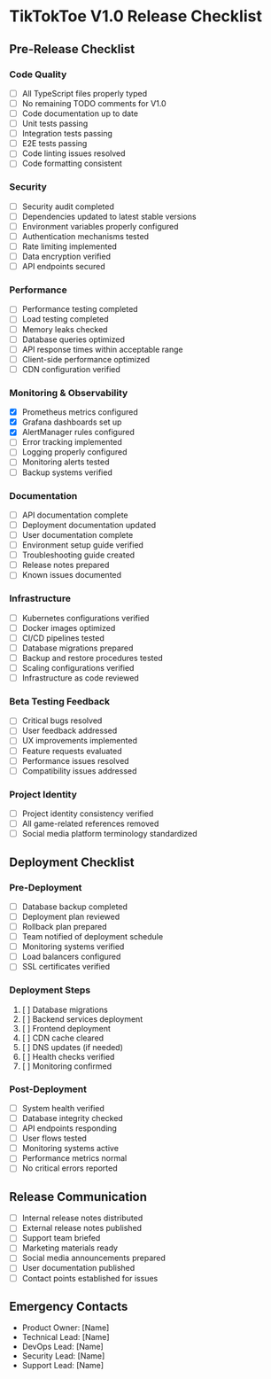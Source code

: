# TikTokToe V1.0 Release Checklist

## Pre-Release Checklist

### Code Quality
- [ ] All TypeScript files properly typed
- [ ] No remaining TODO comments for V1.0
- [ ] Code documentation up to date
- [ ] Unit tests passing
- [ ] Integration tests passing
- [ ] E2E tests passing
- [ ] Code linting issues resolved
- [ ] Code formatting consistent

### Security
- [ ] Security audit completed
- [ ] Dependencies updated to latest stable versions
- [ ] Environment variables properly configured
- [ ] Authentication mechanisms tested
- [ ] Rate limiting implemented
- [ ] Data encryption verified
- [ ] API endpoints secured

### Performance
- [ ] Performance testing completed
- [ ] Load testing completed
- [ ] Memory leaks checked
- [ ] Database queries optimized
- [ ] API response times within acceptable range
- [ ] Client-side performance optimized
- [ ] CDN configuration verified

### Monitoring & Observability
- [x] Prometheus metrics configured
- [x] Grafana dashboards set up
- [x] AlertManager rules configured
- [ ] Error tracking implemented
- [ ] Logging properly configured
- [ ] Monitoring alerts tested
- [ ] Backup systems verified

### Documentation
- [ ] API documentation complete
- [ ] Deployment documentation updated
- [ ] User documentation complete
- [ ] Environment setup guide verified
- [ ] Troubleshooting guide created
- [ ] Release notes prepared
- [ ] Known issues documented

### Infrastructure
- [ ] Kubernetes configurations verified
- [ ] Docker images optimized
- [ ] CI/CD pipelines tested
- [ ] Database migrations prepared
- [ ] Backup and restore procedures tested
- [ ] Scaling configurations verified
- [ ] Infrastructure as code reviewed

### Beta Testing Feedback
- [ ] Critical bugs resolved
- [ ] User feedback addressed
- [ ] UX improvements implemented
- [ ] Feature requests evaluated
- [ ] Performance issues resolved
- [ ] Compatibility issues addressed

### Project Identity
- [ ] Project identity consistency verified
- [ ] All game-related references removed
- [ ] Social media platform terminology standardized

## Deployment Checklist

### Pre-Deployment
- [ ] Database backup completed
- [ ] Deployment plan reviewed
- [ ] Rollback plan prepared
- [ ] Team notified of deployment schedule
- [ ] Monitoring systems verified
- [ ] Load balancers configured
- [ ] SSL certificates verified

### Deployment Steps
1. [ ] Database migrations
2. [ ] Backend services deployment
3. [ ] Frontend deployment
4. [ ] CDN cache cleared
5. [ ] DNS updates (if needed)
6. [ ] Health checks verified
7. [ ] Monitoring confirmed

### Post-Deployment
- [ ] System health verified
- [ ] Database integrity checked
- [ ] API endpoints responding
- [ ] User flows tested
- [ ] Monitoring systems active
- [ ] Performance metrics normal
- [ ] No critical errors reported

## Release Communication
- [ ] Internal release notes distributed
- [ ] External release notes published
- [ ] Support team briefed
- [ ] Marketing materials ready
- [ ] Social media announcements prepared
- [ ] User documentation published
- [ ] Contact points established for issues

## Emergency Contacts
- Product Owner: [Name]
- Technical Lead: [Name]
- DevOps Lead: [Name]
- Security Lead: [Name]
- Support Lead: [Name]
